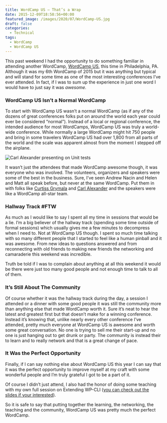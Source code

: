 ```yaml
---
title: WordCamp US – That’s a Wrap
date: 2015-12-09T18:58:56+00:00
featured_image: /images/2020/07/WordCamp-US.jpg
draft: false
categories:
  - Technical
tags:
  - WordCamp
  - WordCamp US
---
```


This past weekend I had the opportunity to do something familiar in attending another WordCamp, [WordCamp US](https://2015.us.wordcamp.org), this time in Philadelphia, PA. Although it was my 6th WordCamp of 2015 but it was anything but typical and will stand for some time as one of the most interesting conferences I’ve ever attended. In fact, if I was to sum up the experience in just one word I would have to just say it was _awesome._

### WordCamp US Isn’t a Normal WordCamp

To start with WordCamp US wasn’t a normal WordCamp (as if any of the dozens of great conferences folks put on around the world each year could ever be considered “normal”). Instead of a local or regional conference, the intended audience for most WordCamps, WordCamp US was truly a world-wide conference. While normally a large WordCamp might hit 750 people and bring in some travelers WordCamp US had over 1,800 from all parts of the world and the scale was apparent almost from the moment I stepped off the airplane.

![Carl Alexander presenting on Unit tests](/images/2020/07/carl-alexander.jpg)

It wasn’t just the attendees that made WordCamp awesome though, it was everyone who was involved. The volunteers, organizers and speakers were some of the best in the business. Sure, I’ve seen Andrew Nacin and Helen and Matt all speak before, but never at the same WordCamp. Put them in with folks like [Curtiss Grymala](http://ten-321.com) and [Carl Alexander](https://carlalexander.ca) and the speakers were like a WordCamp all-star team.

### Hallway Track #FTW

As much as I would like to say I spent all my time in sessions that would be a lie. I’m a big believer of the hallway track (spending some time outside of formal sessions) which usually gives me a few minutes to decompress when I need to. Not at WordCamp US though. I spent so much time talking with so many different people that I started to feel like a human pinball and it was awesome. From new ideas to questions answered and from reconnecting with old friends to making new friends the networking and camaraderie this weekend was incredible.

Truth be told if I was to complain about anything at all this weekend it would be there were just too many good people and not enough time to talk to all of them.

### It’s Still About The Community

Of course whether it was the hallway track during the day, a session I attended or a dinner with some good people it was still the community more than anything else that made WordCamp worth it. Sure it’s neat to hear the latest and greatest first but that doesn’t make for a winning conference. Instead it’s knowing that, unlike nearly every other conference I’ve attended, pretty much everyone at WordCamp US is awesome and worth some great conversation. No one is trying to sell me their start-up and no one is just hanging out to get drunk or party. The community is instead their to learn and to really network and that is a great change of pace.

### It Was the Perfect Opportunity

Finally, if I can say nothing else about WordCamp US this year I can say that it was the perfect opportunity to improve myself at my craft with some wonderful people and I’m truly grateful I got to be a part of it.

Of course I didn’t just attend, I also had the honor of doing some teaching with my own full session on Extending WP-CLI ([you can check out the slides if your interested](http://slides.chriswiegman.com/wcus15/#/)).

So it is safe to say that putting together the learning, the networking, the teaching and the community, WordCamp US was pretty much the perfect WordCamp.